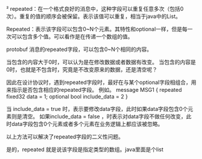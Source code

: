 ²  repeated：在一个格式良好的消息中，这种字段可以重复任意多次（包括0次）。重复的值的顺序会被保留。表示该值可以重复，相当于java中的List。

Repeated：表示该字段可以包含0~N个元素。其特性和optional一样，但是每一次可以包含多个值。可以看作是在传递一个数组的值。
 
 protobuf 消息的repeated字段，可以包含0~N个相同的内容。
 
 当包含的内容大于0时，可以认为是在修改数据或者数据有改变。
 当包含的内容是0时，也就是不包含时，究竟是不改变原来的数据，还是清空呢？
 
 因此在设计协议时，遇到repeated字段时，最好在与某个optional字段相组合，用来指示是否包含相应的repeated字段。
 例如。
 message MSG1
 {
    repeated fixed32 data = 1;
    optional bool include_data = 2
 }
  
 当 include_data = true 时，表示要修改data字段，此时如果data字段包含0个元素则是清空。
 如果include_data = false ，时表示对data字段不做任何改变，此时data字段包含0个元素或者多个元素在业务逻辑上都应该被忽略。
 
 以上方法可以解决了repeated字段的二义性问题。
 
 
 是的，repeated 就是说该字段是指定类型的数组。java里面是个list
 